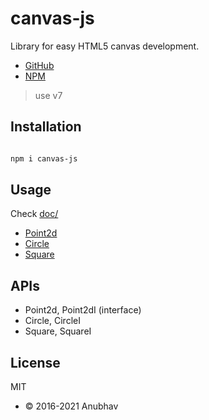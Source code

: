 # canvas-js

Library for easy HTML5 canvas development.

- [GitHub](https://github.com/IAmAnubhavSaini/canvas-js)
- [NPM](https://www.npmjs.com/package/@f0c1s/canvas-js)

> use v7

## Installation

```bash

npm i canvas-js

```

## Usage

Check [doc/](./doc)

- [Point2d](./doc/Point2d.md)
- [Circle](./doc/Circle.md)
- [Square](./doc/Square.md)

## APIs

- Point2d, Point2dI (interface)
- Circle, CircleI
- Square, SquareI

## License

MIT

- &copy; 2016-2021 Anubhav
